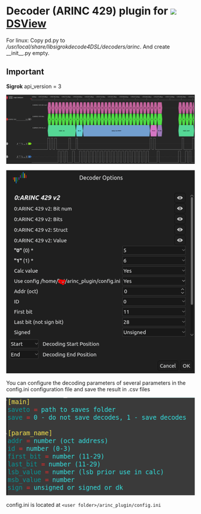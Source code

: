 # Decoder (ARINC 429) plugin for ![](https://www.dreamsourcelab.com/wp-content/uploads/2017/08/logo-small1.png) [DSView](https://github.com/DreamSourceLab/DSView)

For linux:
Copy pd.py to _/usr/local/share/libsigrokdecode4DSL/decoders/arinc_. And create \_\_init\_\_.py empty.

## Important

**Sigrok** api_version = 3

![example](screenshots/2023-05-16_08-45.png)

![example](screenshots/2.png)

You can configure the decoding parameters of several parameters in the config.ini configuration file and save the result in .csv files

![example](screenshots/3.png)

config.ini is located at `<user folder>/arinc_plugin/config.ini`
